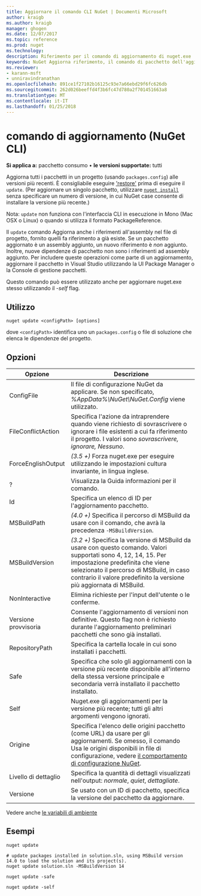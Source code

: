 ```yaml
---
title: Aggiornare il comando CLI NuGet | Documenti Microsoft
author: kraigb
ms.author: kraigb
manager: ghogen
ms.date: 12/07/2017
ms.topic: reference
ms.prod: nuget
ms.technology: 
description: Riferimento per il comando di aggiornamento di nuget.exe
keywords: NuGet Aggiorna riferimento, il comando di pacchetto dell'aggiornamento
ms.reviewer:
- karann-msft
- unniravindranathan
ms.openlocfilehash: 891ce1f27102b16125c93e7a66ebd29f6fc626db
ms.sourcegitcommit: 262d026beeffd4f3b6fc47d780a2f701451663a8
ms.translationtype: MT
ms.contentlocale: it-IT
ms.lasthandoff: 01/25/2018
---
```

# <a name="update-command-nuget-cli"></a>comando di aggiornamento (NuGet CLI)

**Si applica a:** pacchetto consumo &bullet; **le versioni supportate:** tutti

Aggiorna tutti i pacchetti in un progetto (usando `packages.config`) alle versioni più recenti. È consigliabile eseguire ['restore'](cli-ref-restore.md) prima di eseguire il `update`. (Per aggiornare un singolo pacchetto, utilizzare [ `nuget install` ](cli-ref-install.md) senza specificare un numero di versione, in cui NuGet case consente di installare la versione più recente.)

Nota: `update` non funziona con l'interfaccia CLI in esecuzione in Mono (Mac OSX o Linux) o quando si utilizza il formato PackageReference.

Il `update` comando Aggiorna anche i riferimenti all'assembly nel file di progetto, fornito quelli fa riferimento a già esiste. Se un pacchetto aggiornato è un assembly aggiunto, un nuovo riferimento è *non* aggiunto. Inoltre, nuove dipendenze di pacchetto non sono i riferimenti ad assembly aggiunto. Per includere queste operazioni come parte di un aggiornamento, aggiornare il pacchetto in Visual Studio utilizzando la UI Package Manager o la Console di gestione pacchetti.

Questo comando può essere utilizzato anche per aggiornare nuget.exe stesso utilizzando il *-self* flag.

## <a name="usage"></a>Utilizzo

```cli
nuget update <configPath> [options]
```

dove `<configPath>` identifica uno un `packages.config` o file di soluzione che elenca le dipendenze del progetto.

## <a name="options"></a>Opzioni

| Opzione | Descrizione |
| --- | --- |
| ConfigFile | Il file di configurazione NuGet da applicare. Se non specificato, *%AppData%\NuGet\NuGet.Config* viene utilizzato. |
| FileConflictAction | Specifica l'azione da intraprendere quando viene richiesto di sovrascrivere o ignorare i file esistenti a cui fa riferimento il progetto. I valori sono *sovrascrivere, ignorare, Nessuno*. |
| ForceEnglishOutput | *(3.5 +)*  Forza nuget.exe per eseguire utilizzando le impostazioni cultura invariante, in lingua inglese. |
| ? | Visualizza la Guida informazioni per il comando. |
| Id | Specifica un elenco di ID per l'aggiornamento pacchetto. |
| MSBuildPath | *(4.0 +)*  Specifica il percorso di MSBuild da usare con il comando, che avrà la precedenza `-MSBuildVersion`. |
| MSBuildVersion | *(3.2 +)*  Specifica la versione di MSBuild da usare con questo comando. Valori supportati sono 4, 12, 14, 15. Per impostazione predefinita che viene selezionato il percorso di MSBuild, in caso contrario il valore predefinito la versione più aggiornata di MSBuild. |
| NonInteractive | Elimina richieste per l'input dell'utente o le conferme. |
| Versione provvisoria | Consente l'aggiornamento di versioni non definitive. Questo flag non è richiesto durante l'aggiornamento preliminari pacchetti che sono già installati. |
| RepositoryPath | Specifica la cartella locale in cui sono installati i pacchetti. |
| Safe | Specifica che solo gli aggiornamenti con la versione più recente disponibile all'interno della stessa versione principale e secondaria verrà installato il pacchetto installato. |
| Self | Nuget.exe gli aggiornamenti per la versione più recente; tutti gli altri argomenti vengono ignorati. |
| Origine | Specifica l'elenco delle origini pacchetto (come URL) da usare per gli aggiornamenti. Se omesso, il comando Usa le origini disponibili in file di configurazione, vedere [il comportamento di configurazione NuGet](../Consume-Packages/Configuring-NuGet-Behavior.md). |
| Livello di dettaglio | Specifica la quantità di dettagli visualizzati nell'output: *normale*, *quiet*, *dettagliate*. |
| Versione | Se usato con un ID di pacchetto, specifica la versione del pacchetto da aggiornare. |

Vedere anche [le variabili di ambiente](cli-ref-environment-variables.md)

## <a name="examples"></a>Esempi

```cli
nuget update

# update packages installed in solution.sln, using MSBuild version 14.0 to load the solution and its project(s).
nuget update solution.sln -MSBuildVersion 14

nuget update -safe

nuget update -self
```
